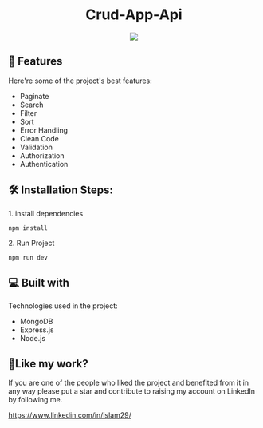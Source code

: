 <h1 align="center" id="title">Crud-App-Api</h1>

<p align="center"><img src="https://socialify.git.ci/islamMohamed29/CRUD-APP-API/image?language=1&name=1&owner=1&theme=Light"></p>

<h2>🧐 Features</h2>

Here're some of the project's best features:

*   Paginate
*   Search
*   Filter
*   Sort
*   Error Handling
*   Clean Code
*   Validation
*   Authorization
*   Authentication

<h2>🛠️ Installation Steps:</h2>

<p>1. install dependencies</p>

```
npm install
```
<p>2. Run Project</p>

```
npm run dev
```

  
  
<h2>💻 Built with</h2>

Technologies used in the project:

*   MongoDB
*   Express.js
*   Node.js


<h2>💖Like my work?</h2>

If you are one of the people who liked the project and benefited from it in any way please put a star and contribute to raising my account on LinkedIn by following me.<p>https://www.linkedin.com/in/islam29/</p>
